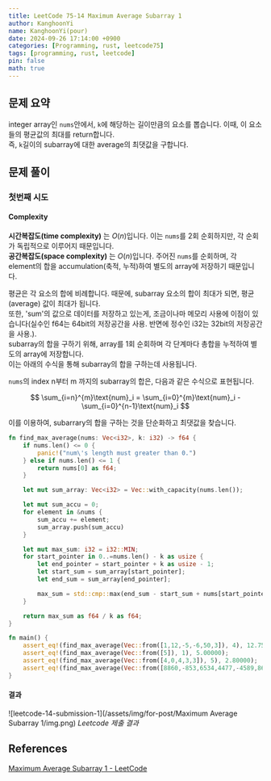 ```yaml
---
title: LeetCode 75-14 Maximum Average Subarray 1
author: KanghoonYi
name: KanghoonYi(pour)
date: 2024-09-26 17:14:00 +0900
categories: [Programming, rust, leetcode75]
tags: [programming, rust, leetcode]
pin: false
math: true
---
```


## 문제 요약
integer array인 `nums`안에서, `k`에 해당하는 길이만큼의 요소를 뽑습니다. 이때, 이 요소들의 평균값의 최대를 return합니다.  
즉, `k`길이의 subarray에 대한 average의 최댓값을 구합니다.

## 문제 풀이

### 첫번째 시도

#### Complexity
**시간복잡도(time complexity)** 는 $O(n)$입니다. 이는 `nums`를 2회 순회하지만, 각 순회가 독립적으로 이루어지 때문입니다.  
**공간복잡도(space complexity)** 는 $O(n)$입니다. 주어진 `nums`를 순회하며, 각 element의 합을 accumulation(축적, 누적)하여 별도의 array에 저장하기 때문입니다.

평균은 각 요소의 합에 비례합니다. 때문에, subarray 요소의 합이 최대가 되면, 평균(average) 값이 최대가 됩니다.  
또한, 'sum'의 값으로 데이터를 저장하고 있는게, 조금이나마 메모리 사용에 이점이 있습니다(실수인 f64는 64bit의 저장공간을 사용. 반면에 정수인 i32는 32bit의 저장공간을 사용.).  
subarray의 합을 구하기 위해, array를 1회 순회하며 각 단계마다 총합을 누적하여 별도의 array에 저장합니다.  
이는 아래의 수식을 통해 subarray의 합을 구하는데 사용됩니다.

`nums`의 index n부터 m 까지의 subarray의 합은, 다음과 같은 수식으로 표현됩니다.

$$
\sum_{i=n}^{m}\text{num}_i = \sum_{i=0}^{m}\text{num}_i - \sum_{i=0}^{n-1}\text{num}_i
$$

이를 이용하여, subarrary의 합을 구하는 것을 단순화하고 최댓값을 찾습니다.

```rust
fn find_max_average(nums: Vec<i32>, k: i32) -> f64 {
    if nums.len() <= 0 {
        panic!("num\'s length must greater than 0.")
    } else if nums.len() <= 1 {
        return nums[0] as f64;
    }

    let mut sum_array: Vec<i32> = Vec::with_capacity(nums.len());

    let mut sum_accu = 0;
    for element in &nums {
        sum_accu += element;
        sum_array.push(sum_accu)
    }

    let mut max_sum: i32 = i32::MIN;
    for start_pointer in 0..=nums.len() - k as usize {
        let end_pointer = start_pointer + k as usize - 1;
        let start_sum = sum_array[start_pointer];
        let end_sum = sum_array[end_pointer];

        max_sum = std::cmp::max(end_sum - start_sum + nums[start_pointer], max_sum);
    }

    return max_sum as f64 / k as f64;
}

fn main() {
    assert_eq!(find_max_average(Vec::from([1,12,-5,-6,50,3]), 4), 12.75000);
    assert_eq!(find_max_average(Vec::from([5]), 1), 5.00000);
    assert_eq!(find_max_average(Vec::from([4,0,4,3,3]), 5), 2.80000);
    assert_eq!(find_max_average(Vec::from([8860,-853,6534,4477,-4589,8646,-6155,-5577,-1656,-5779,-2619,-8604,-1358,-8009,4983,7063,3104,-1560,4080,2763,5616,-2375,2848,1394,-7173,-5225,-8244,-809,8025,-4072,-4391,-9579,1407,6700,2421,-6685,5481,-1732,-8892,-6645,3077,3287,-4149,8701,-4393,-9070,-1777,2237,-3253,-506,-4931,-7366,-8132,5406,-6300,-275,-1908,67,3569,1433,-7262,-437,8303,4498,-379,3054,-6285,4203,6908,4433,3077,2288,9733,-8067,3007,9725,9669,1362,-2561,-4225,5442,-9006,-429,160,-9234,-4444,3586,-5711,-9506,-79,-4418,-4348,-5891]), 93), -594.58065);
}
```

#### 결과
![leetcode-14-submission-1](/assets/img/for-post/Maximum Average Subarray 1/img.png)
_Leetcode 제출 결과_

## References

[Maximum Average Subarray 1 - LeetCode](https://leetcode.com/problems/maximum-average-subarray-i/description/?envType=study-plan-v2&envId=leetcode-75)
